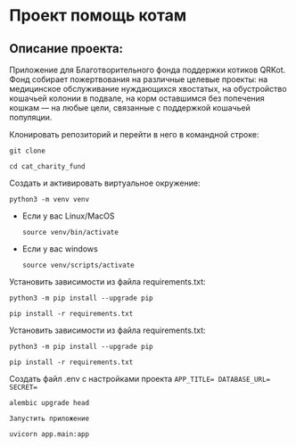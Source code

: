 # Проект помощь котам
<h2>Описание проекта:</h2>
Приложение для Благотворительного фонда поддержки котиков QRKot.
Фонд собирает пожертвования на различные целевые проекты: на медицинское обслуживание нуждающихся хвостатых, на обустройство кошачьей колонии в подвале, на корм оставшимся без попечения кошкам — на любые цели, связанные с поддержкой кошачьей популяции.

Клонировать репозиторий и перейти в него в командной строке:

```
git clone 
```

```
cd cat_charity_fund
```

Cоздать и активировать виртуальное окружение:

```
python3 -m venv venv
```

* Если у вас Linux/MacOS

    ```
    source venv/bin/activate
    ```

* Если у вас windows

    ```
    source venv/scripts/activate
    ```

Установить зависимости из файла requirements.txt:

```
python3 -m pip install --upgrade pip
```

```
pip install -r requirements.txt
```


Установить зависимости из файла requirements.txt:

```
python3 -m pip install --upgrade pip
```

```
pip install -r requirements.txt
```


Создать файл .env с настройками проекта
    ```
    APP_TITLE=
    DATABASE_URL=
    SECRET=
    ```
```
alembic upgrade head
```
    Запустить приложение
```
uvicorn app.main:app
```
